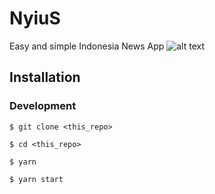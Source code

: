 # NyiuS
Easy and simple Indonesia News App
![alt text](http://res.cloudinary.com/hamharry/image/upload/v1528270489/nyius-logo_txmkre.png "Easy and simple Indonesia News App")

## Installation
### Development
```
$ git clone <this_repo>

$ cd <this_repo>

$ yarn

$ yarn start
```